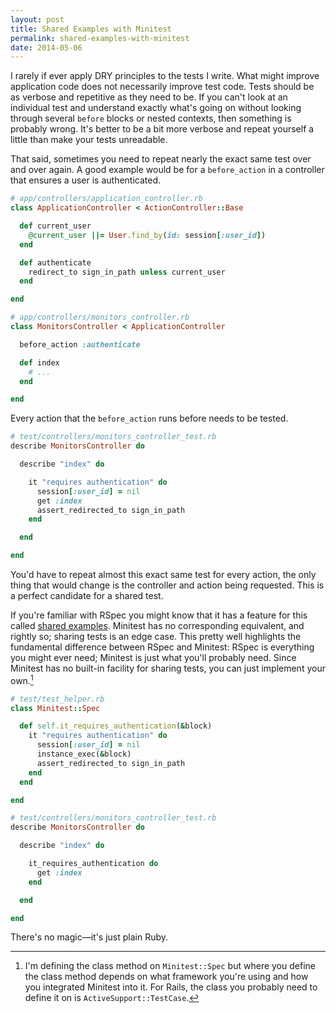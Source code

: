 ```yaml
---
layout: post
title: Shared Examples with Minitest
permalink: shared-examples-with-minitest
date: 2014-05-06
---
```


I rarely if ever apply DRY principles to the tests I write. What might improve application code does not necessarily improve test code. Tests should be as verbose and repetitive as they need to be. If you can't look at an individual test and understand exactly what's going on without looking through several `before` blocks or nested contexts, then something is probably wrong. It's better to be a bit more verbose and repeat yourself a little than make your tests unreadable.

That said, sometimes you need to repeat nearly the exact same test over and over again. A good example would be for a `before_action` in a controller that ensures a user is authenticated.

```ruby
# app/controllers/application_controller.rb
class ApplicationController < ActionController::Base

  def current_user
    @current_user ||= User.find_by(id: session[:user_id])
  end

  def authenticate
    redirect_to sign_in_path unless current_user
  end

end
```

```ruby
# app/controllers/monitors_controller.rb
class MonitorsController < ApplicationController

  before_action :authenticate

  def index
    # ...
  end

end
```

Every action that the `before_action` runs before needs to be tested.

```ruby
# test/controllers/monitors_controller_test.rb
describe MonitorsController do

  describe "index" do

    it "requires authentication" do
      session[:user_id] = nil
      get :index
      assert_redirected_to sign_in_path
    end

  end

end
```

You'd have to repeat almost this exact same test for every action, the only thing that would change is the controller and action being requested. This is a perfect candidate for a shared test.

If you're familiar with RSpec you might know that it has a feature for this called [shared examples][shared-examples]. Minitest has no corresponding equivalent, and rightly so; sharing tests is an edge case. This pretty well highlights the fundamental difference between RSpec and Minitest: RSpec is everything you might ever need; Minitest is just what you'll probably need. Since Minitest has no built-in facility for sharing tests, you can just implement your own.[^1]

```ruby
# test/test_helper.rb
class Minitest::Spec

  def self.it_requires_authentication(&block)
    it "requires authentication" do
      session[:user_id] = nil
      instance_exec(&block)
      assert_redirected_to sign_in_path
    end
  end

end
```

```ruby
# test/controllers/monitors_controller_test.rb
describe MonitorsController do

  describe "index" do

    it_requires_authentication do
      get :index
    end

  end

end
```

There's no magic—it's just plain Ruby.

[shared-examples]: https://www.relishapp.com/rspec/rspec-core/docs/example-groups/shared-examples

[^1]: I'm defining the class method on `Minitest::Spec` but where you define the class method depends on what framework you're using and how you integrated Minitest into it. For Rails, the class you probably need to define it on is `ActiveSupport::TestCase`.
